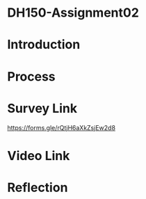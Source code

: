 # DH150-Assignment02
# Introduction
# Process
# Survey Link
https://forms.gle/rQtjH6aXkZsjEw2d8
# Video Link
# Reflection 


